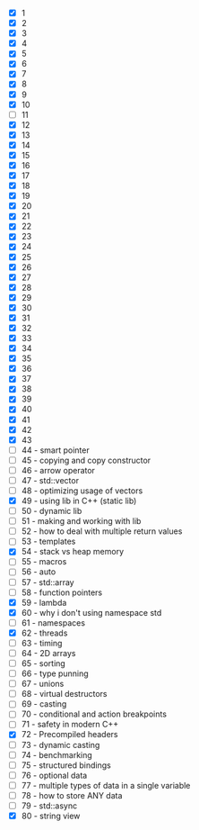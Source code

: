 * [x] 1
* [x] 2
* [x] 3
* [x] 4
* [x] 5
* [x] 6
* [x] 7
* [x] 8
* [x] 9
* [x] 10
* [ ] 11
* [x] 12
* [x] 13
* [x] 14
* [x] 15
* [x] 16
* [x] 17
* [x] 18
* [x] 19
* [x] 20
* [x] 21
* [x] 22
* [x] 23
* [x] 24
* [x] 25
* [x] 26
* [x] 27
* [x] 28
* [x] 29
* [x] 30
* [x] 31
* [x] 32
* [x] 33
* [x] 34
* [x] 35
* [x] 36
* [x] 37
* [x] 38
* [x] 39
* [x] 40
* [x] 41
* [x] 42
* [x] 43
* [ ] 44 - smart pointer
* [ ] 45 - copying and copy constructor
* [ ] 46 - arrow operator
* [ ] 47 - std::vector
* [ ] 48 - optimizing usage of vectors
* [x] 49 - using lib in C++ (static lib)
* [ ] 50 - dynamic lib
* [ ] 51 - making and working with lib
* [ ] 52 - how to deal with multiple return values
* [ ] 53 - templates
* [x] 54 - stack vs heap memory
* [ ] 55 - macros
* [ ] 56 - auto
* [ ] 57 - std::array
* [ ] 58 - function pointers
* [x] 59 - lambda
* [x] 60 - why i don't using namespace std
* [ ] 61 - namespaces
* [x] 62 - threads
* [ ] 63 - timing
* [ ] 64 - 2D arrays
* [ ] 65 - sorting
* [ ] 66 - type punning
* [ ] 67 - unions
* [ ] 68 - virtual destructors
* [ ] 69 - casting
* [ ] 70 - conditional and action breakpoints
* [ ] 71 - safety in modern C++
* [x] 72 - Precompiled headers
* [ ] 73 - dynamic casting
* [ ] 74 - benchmarking
* [ ] 75 - structured bindings
* [ ] 76 - optional data
* [ ] 77 - multiple types of data in a single variable
* [ ] 78 - how to store ANY data
* [ ] 79 - std::async
* [x] 80 - string view
